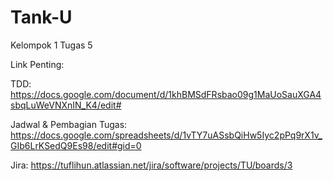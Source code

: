 # Tank-U
Kelompok 1 Tugas 5

Link Penting:

TDD: https://docs.google.com/document/d/1khBMSdFRsbao09g1MaUoSauXGA4sbqLuWeVNXnIN_K4/edit#

Jadwal & Pembagian Tugas: https://docs.google.com/spreadsheets/d/1vTY7uASsbQiHw5Iyc2pPq9rX1v_GIb6LrKSedQ9Es98/edit#gid=0

Jira: https://tuflihun.atlassian.net/jira/software/projects/TU/boards/3